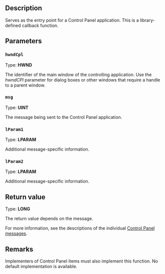 ## Description

Serves as the entry point for a Control Panel application. This is a library-defined callback function.

## Parameters

### `hwndCpl`

Type: **HWND**

The identifier of the main window of the controlling application. Use the *hwndCPl* parameter for dialog boxes or other windows that require a handle to a parent window.

### `msg`

Type: **UINT**

The message being sent to the Control Panel application.

### `lParam1`

Type: **LPARAM**

Additional message-specific information.

### `lParam2`

Type: **LPARAM**

Additional message-specific information.

## Return value

Type: **LONG**

The return value depends on the message.

For more information, see the descriptions of the individual [Control Panel messages](https://learn.microsoft.com/previous-versions/windows/desktop/legacy/cc144185(v=vs.85)).

## Remarks

Implementers of Control Panel items must also implement this function. No default implementation is available.